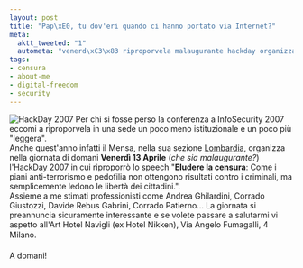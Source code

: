 ```yaml
--- 
layout: post
title: "Pap\xE0, tu dov'eri quando ci hanno portato via Internet?"
meta: 
  aktt_tweeted: "1"
  autometa: "venerd\xC3\x83 riproporvela malaugurante hackday organizza leggera perso lombardia"
tags: 
- censura
- about-me
- digital-freedom
- security
---
```

![HackDay 2007](/download/20070412_hackday.thumbnail.gif)
Per chi si fosse perso la conferenza a InfoSecurity 2007 eccomi a riproporvela in una sede un poco meno istituzionale e un poco più "leggera".  
Anche quest'anno infatti il Mensa, nella sua sezione [Lombardia](http://lombardia.mensa.it), organizza nella giornata di domani **Venerdì 13 Aprile** (*che sia malaugurante?*) l'[HackDay 2007](http://lombardia.mensa.it/hackday.htm) in cui riproporrò lo speech "**Eludere la censura**: Come i piani anti-terrorismo e pedofilia non ottengono risultati contro i criminali, ma semplicemente ledono le libertà dei cittadini.".  
Assieme a me stimati professionisti come Andrea Ghilardini, Corrado Giustozzi, Davide Rebus Gabrini, Corrado Patierno... La giornata si preannuncia sicuramente interessante e se volete passare a salutarmi vi aspetto all'Art Hotel Navigli (ex Hotel Nikken), Via Angelo Fumagalli, 4  Milano.  
  
A domani! 
